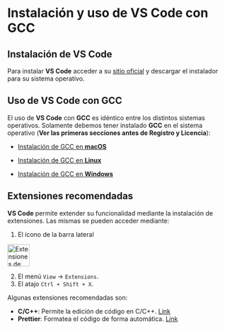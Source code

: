 # Instalación y uso de VS Code con GCC

## Instalación de VS Code

Para instalar **VS Code** acceder a su 
<a href="https://code.visualstudio.com/#alt-downloads" target="_blank">
sitio oficial</a> y descargar el instalador para su sistema operativo.

## Uso de VS Code con GCC

El uso de **VS Code** con **GCC** es idéntico entre los distintos sistemas operativos. Solamente debemos tener
instalado **GCC** en el sistema operativo (**Ver las primeras secciones antes de Registro y Licencia**):

- <a href="gcc-macos.md">Instalación de GCC en **macOS**</a>

- <a href="gcc-linux.md">Instalación de GCC en **Linux**</a>

- <a href="gcc-windows.md">Instalación de GCC en **Windows**</a>

## Extensiones recomendadas
**VS Code** permite extender su funcionalidad mediante la instalación de extensiones. 
Las mismas se pueden acceder mediante: 
1. El ícono de la barra lateral

<img src="vscode-terminal-2.png" alt="Extensiones de VS Code" width="50"/>

2. El menú `View` -> `Extensions`.
3. El atajo `Ctrl + Shift + X`.

Algunas extensiones recomendadas son:
- **C/C++**: Permite la edición de código en C/C++. 
<a href="https://marketplace.visualstudio.com/items?itemName=ms-vscode.cpptools" target="_blank">Link</a>
- **Prettier**: Formatea el código de forma automática. 
<a href="https://marketplace.visualstudio.com/items?itemName=esbenp.prettier-vscode" target="_blank">Link</a>